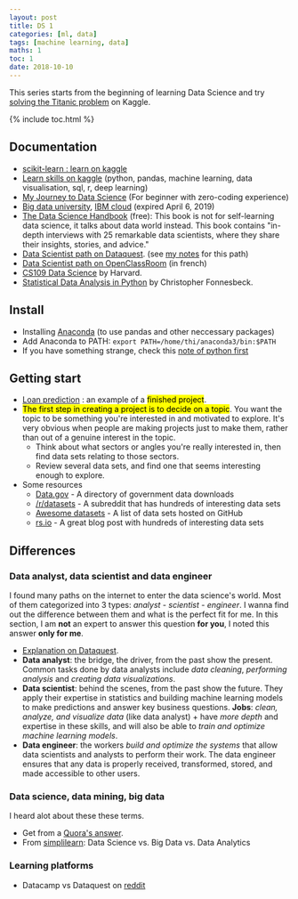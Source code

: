 ```yaml
---
layout: post
title: DS 1
categories: [ml, data]
tags: [machine learning, data]
maths: 1
toc: 1
date: 2018-10-10
---
```


This series starts from the beginning of learning Data Science and try [solving the Titanic problem](https://www.kaggle.com/c/titanic) on Kaggle.

{% include toc.html %}

## Documentation

- [scikit-learn : learn on kaggle](http://blog.kaggle.com/author/kevin-markham/)
- [Learn skills on kaggle](https://www.kaggle.com/learn/overview) (python, pandas, machine learning, data visualisation, sql, r, deep learning)
- [My Journey to Data Science](https://towardsdatascience.com/my-journey-to-data-science-for-beginner-with-zero-coding-experience-1e7896b564d3) (For beginner with zero-coding experience)
- [Big data university](courses.cognitiveclass.ai), [IBM cloud](https://console.bluemix.net) (expired April 6, 2019)
- [The Data Science Handbook](http://www.thedatasciencehandbook.com/) (free): This book is not for self-learning data science, it talks about data world instead. This book contains "in-depth interviews with 25 remarkable data scientists, where they share their insights, stories, and advice."
- [Data Scientist path on Dataquest](https://www.dataquest.io/path/data-scientist). (see [my notes](/tags#dataquest) for this path)
- [Data Scientist path on OpenClassRoom](https://openclassrooms.com/fr/paths/63-data-scientist) (in french)
- [CS109 Data Science](http://cs109.github.io/2015/pages/videos.html) by Harvard.
- [Statistical Data Analysis in Python](https://github.com/fonnesbeck/statistical-analysis-python-tutorial) by Christopher Fonnesbeck.


## Install

- Installing [Anaconda](https://docs.anaconda.com/anaconda/install/linux) (to use pandas and other neccessary packages)
- Add Anaconda to PATH: `export PATH=/home/thi/anaconda3/bin:$PATH`
- If you have something strange, check this [note of python first]({{site.baseurl}}/python-note-1#install)

## Getting start

- [Loan prediction](https://github.com/dataquestio/loan-prediction) : an example of a <mark>finished project</mark>.
- <mark>The first step in creating a project is to decide on a topic</mark>. You want the topic to be something you're interested in and motivated to explore. It's very obvious when people are making projects just to make them, rather than out of a genuine interest in the topic.
  - Think about what sectors or angles you're really interested in, then find data sets relating to those sectors.
  - Review several data sets, and find one that seems interesting enough to explore.
- Some resources
  - [Data.gov](https://www.data.gov/) - A directory of government data downloads
  - [/r/datasets](https://reddit.com/r/datasets) - A subreddit that has hundreds of interesting data sets
  - [Awesome datasets](https://github.com/caesar0301/awesome-public-datasets) - A list of data sets hosted on GitHub
  - [rs.io](http://rs.io/100-interesting-data-sets-for-statistics/) - A great blog post with hundreds of interesting data sets

## Differences 

### Data analyst, data scientist and data engineer

I found many paths on the internet to enter the data science's world. Most of them categorized into 3 types: *analyst - scientist - engineer*. I wanna find out the difference between them and what is the perfect fit for me. In this section, I am **not** an expert to answer this question **for you**, I noted this answer **only for me**.

- [Explanation on Dataquest](https://www.dataquest.io/blog/data-analyst-data-scientist-data-engineer/).
- **Data analyst**: the bridge, the driver, from the past show the present. Common tasks done by data analysts include _data cleaning_, _performing analysis_ and _creating data visualizations_.
- **Data scientist**: behind the scenes, from the past show the future. They apply their expertise in statistics and building machine learning models to make predictions and answer key business questions. **Jobs**: _clean, analyze, and visualize data_ (like data analyst) + have _more depth_ and expertise in these skills, and will also be able to _train and optimize machine learning models_.
- **Data engineer**: the workers _build and optimize the systems_ that allow data scientists and analysts to perform their work. The data engineer ensures that any data is properly received, transformed, stored, and made accessible to other users.


### Data science, data mining, big data

I heard alot about these these terms. 

- Get from a [Quora's answer](https://www.quora.com/What-are-the-differences-between-Data-Science-and-Data-Mining-are-they-same).
- From [simplilearn](https://www.simplilearn.com/data-science-vs-big-data-vs-data-analytics-article): Data Science vs. Big Data vs. Data Analytics

### Learning platforms

- Datacamp vs Dataquest on [reddit](https://www.reddit.com/r/datascience/comments/7gne17/which_one_is_more_effective_for_learning_data/)

